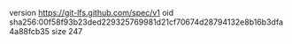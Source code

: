 version https://git-lfs.github.com/spec/v1
oid sha256:00f58f93b23ded229325769981d21cf70674d28794132e8b16b3dfa4a88fcb35
size 247
